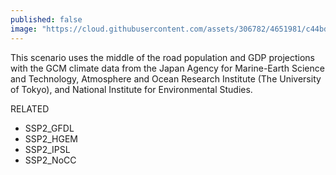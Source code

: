 ```yaml
---
published: false
image: "https://cloud.githubusercontent.com/assets/306782/4651981/c44bd396-54a0-11e4-8fb9-22e9e2bf0ca8.png"
---
```


This scenario uses the middle of the road population and GDP projections with the GCM climate data from the Japan Agency for Marine-Earth Science and Technology, Atmosphere and Ocean Research Institute (The University of Tokyo), and National Institute for Environmental Studies.

RELATED
- SSP2_GFDL
- SSP2_HGEM
- SSP2_IPSL
- SSP2_NoCC